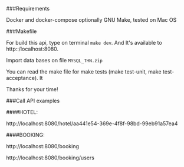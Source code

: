 ###Requirements

Docker and docker-compose optionally GNU Make, tested on Mac OS 

###Makefile

For build this api, type on terminal `make dev`. And It's available to http::/localhost:8080.

Import data bases on file `MYSQL_THN.zip`

You can read the make file for make tests (make test-unit, make test-acceptance). It

Thanks for your time!

###Call API examples

####HOTEL: 

http://localhost:8080/hotel/aa441e54-369e-4f8f-98bd-99eb91a57ea4

####BOOKING:

http://localhost:8080/booking

http://localhost:8080/booking/users


